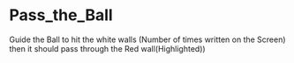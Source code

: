 # Pass_the_Ball
Guide the Ball to hit the white walls (Number of times written on the Screen) then it should pass through the Red wall(Highlighted))
